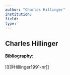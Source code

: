 ```yaml
---
author: "Charles Hillinger"
institution:
field:
type:
---
```


## Charles Hillinger
#### Bibliography:

![[@Hillinger1991-nr]]